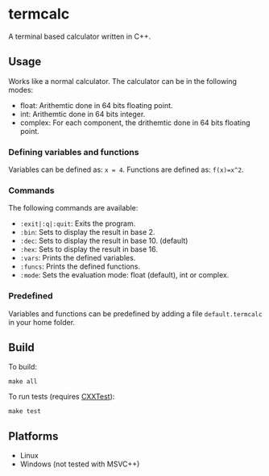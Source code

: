 # termcalc
A terminal based calculator written in C++.

## Usage
Works like a normal calculator. The calculator can be in the following modes:
* float: Arithemtic done in 64 bits floating point.
* int: Arithemtic done in 64 bits integer.
* complex: For each component, the drithemtic done in 64 bits floating point.

### Defining variables and functions
Variables can be defined as: `x = 4`. Functions are defined as: `f(x)=x^2`.

### Commands
The following commands are available:
* `:exit|:q|:quit`: Exits the program.
* `:bin`:           Sets to display the result in base 2.
* `:dec`:           Sets to display the result in base 10. (default)
* `:hex`:           Sets to display the result in base 16.
* `:vars`:          Prints the defined variables.
* `:funcs`:         Prints the defined functions.
* `:mode`:          Sets the evaluation mode: float (default), int or complex.

### Predefined
Variables and functions can be predefined by adding a file `default.termcalc` in your home folder.

## Build
To build:
```
make all
```
To run tests (requires [CXXTest](http://cxxtest.com/)):
```
make test
```

## Platforms
* Linux
* Windows (not tested with MSVC++)

